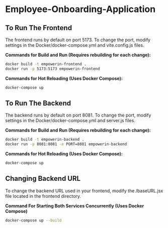 # Employee-Onboarding-Application

## To Run The Frontend
The frontend runs by default on port 5173. To change the port, modify settings in the Docker/docker-compose.yml and vite.config.js files.

**Commands for Build and Run (Requires rebuilding for each change):**
```sh
docker build -t empowerin-frontend .
docker run -p 5173:5173 empowerin-frontend 
```

**Commands for Hot Reloading (Uses Docker Compose):**
```sh
docker-compose up
```

## To Run The Backend
The backend runs by default on port 8081. To change the port, modify settings in the Docker/docker-compose.yml and server.js files.

**Commands for Build and Run (Requires rebuilding for each change):**
```sh
docker build -t empowerin-backend .
docker run -p 8081:8081 -e PORT=8081 empowerin-backend
```

**Commands for Hot Reloading (Uses Docker Compose):**
```sh
docker-compose up
```

## Changing Backend URL
To change the backend URL used in your frontend, modify the /baseURL.jsx file located in the frontend directory.

**Command For Starting Both Services Concurrently (Uses Docker Compose)**
```sh
docker-compose up --build
```